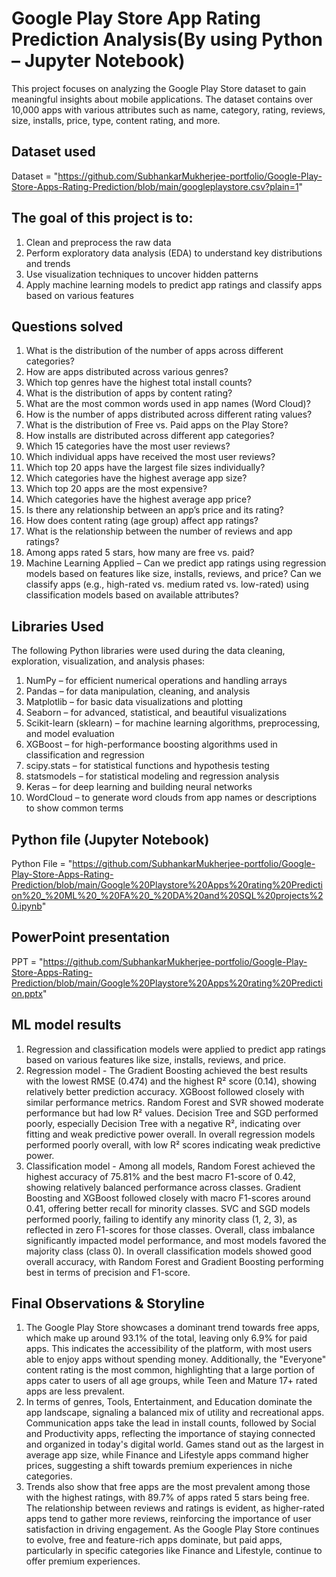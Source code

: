 # Google Play Store App Rating Prediction Analysis(By using Python – Jupyter Notebook)
This project focuses on analyzing the Google Play Store dataset to gain meaningful insights about mobile applications. The dataset contains over 10,000 apps with various attributes such as name, category, rating, reviews, size, installs, price, type, content rating, and more.


## Dataset used
Dataset = "https://github.com/SubhankarMukherjee-portfolio/Google-Play-Store-Apps-Rating-Prediction/blob/main/googleplaystore.csv?plain=1"

## The goal of this project is to:
1) Clean and preprocess the raw data
2) Perform exploratory data analysis (EDA) to understand key distributions and trends
3) Use visualization techniques to uncover hidden patterns
4) Apply machine learning models to predict app ratings and classify apps based on various features

## Questions solved
1)	 What is the distribution of the number of apps across different categories?
2)	How are apps distributed across various genres?
3)	Which top genres have the highest total install counts?
4)	What is the distribution of apps by content rating?
5)	What are the most common words used in app names (Word Cloud)?
6)	How is the number of apps distributed across different rating values?
7)	What is the distribution of Free vs. Paid apps on the Play Store?
8)	How installs are distributed across different app categories?
9)	Which 15 categories have the most user reviews?
10)	Which individual apps have received the most user reviews?
11)	Which top 20 apps have the largest file sizes individually?
12)	Which categories have the highest average app size?
13)	Which top 20 apps are the most expensive?
14)	Which categories have the highest average app price?
15)	Is there any relationship between an app’s price and its rating?
16)	How does content rating (age group) affect app ratings?
17)	What is the relationship between the number of reviews and app ratings?
18)	Among apps rated 5 stars, how many are free vs. paid?
19)	Machine Learning Applied – 
Can we predict app ratings using regression models based on features like size, installs, reviews, and price?
Can we classify apps (e.g., high-rated vs. medium rated vs. low-rated) using classification models based on available attributes?

## Libraries Used
The following Python libraries were used during the data cleaning, exploration, visualization, and analysis phases:
1) NumPy – for efficient numerical operations and handling arrays
2) Pandas – for data manipulation, cleaning, and analysis
3) Matplotlib – for basic data visualizations and plotting
4) Seaborn – for advanced, statistical, and beautiful visualizations
5) Scikit-learn (sklearn) – for machine learning algorithms, preprocessing, and model evaluation
6) XGBoost – for high-performance boosting algorithms used in classification and regression
7) scipy.stats – for statistical functions and hypothesis testing
8) statsmodels – for statistical modeling and regression analysis
9) Keras – for deep learning and building neural networks
10) WordCloud – to generate word clouds from app names or descriptions to show common terms

## Python file (Jupyter Notebook)
Python File = "https://github.com/SubhankarMukherjee-portfolio/Google-Play-Store-Apps-Rating-Prediction/blob/main/Google%20Playstore%20Apps%20rating%20Prediction%20_%20ML%20_%20FA%20_%20DA%20and%20SQL%20projects%20.ipynb"

## PowerPoint presentation
PPT = "https://github.com/SubhankarMukherjee-portfolio/Google-Play-Store-Apps-Rating-Prediction/blob/main/Google%20Playstore%20Apps%20rating%20Prediction.pptx"


## ML model results
1) Regression and classification models were applied to predict app ratings based on various features like size, installs, reviews, and price.
2) Regression model  -  The Gradient Boosting achieved the best results with the lowest RMSE (0.474) and the highest R² score (0.14), showing relatively better prediction accuracy. XGBoost followed closely with similar performance metrics. Random Forest and SVR showed moderate performance but had low R² values. Decision Tree and SGD performed poorly, especially Decision Tree with a negative R², indicating over fitting and weak predictive power overall. In overall regression models performed poorly overall, with low R² scores indicating weak predictive power.
3) Classification model  - Among all models, Random Forest achieved the highest accuracy of 75.81% and the best macro F1-score of 0.42, showing relatively balanced performance across classes. Gradient Boosting and XGBoost followed closely with macro F1-scores around 0.41, offering better recall for minority classes. SVC and SGD models performed poorly, failing to identify any minority class (1, 2, 3), as reflected in zero F1-scores for those classes. Overall, class imbalance significantly impacted model performance, and most models favored the majority class (class 0). In overall classification models showed good overall accuracy, with Random Forest and Gradient Boosting performing best in terms of precision and F1-score.


## Final Observations & Storyline
1) The Google Play Store showcases a dominant trend towards free apps, which make up around 93.1% of the total, leaving only 6.9% for paid apps. This indicates the accessibility of the platform, with most users able to enjoy apps without spending money. Additionally, the "Everyone" content rating is the most common, highlighting that a large portion of apps cater to users of all age groups, while Teen and Mature 17+ rated apps are less prevalent.
2) In terms of genres, Tools, Entertainment, and Education dominate the app landscape, signaling a balanced mix of utility and recreational apps. Communication apps take the lead in install counts, followed by Social and Productivity apps, reflecting the importance of staying connected and organized in today's digital world. Games stand out as the largest in average app size, while Finance and Lifestyle apps command higher prices, suggesting a shift towards premium experiences in niche categories.
3) Trends also show that free apps are the most prevalent among those with the highest ratings, with 89.7% of apps rated 5 stars being free. The relationship between reviews and ratings is evident, as higher-rated apps tend to gather more reviews, reinforcing the importance of user satisfaction in driving engagement. As the Google Play Store continues to evolve, free and feature-rich apps dominate, but paid apps, particularly in specific categories like Finance and Lifestyle, continue to offer premium experiences. 








